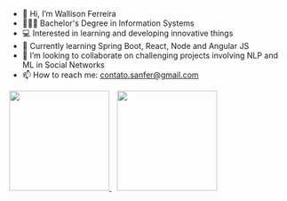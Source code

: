- 👋 Hi, I’m Wallison Ferreira
- 👨🏾‍🎓 Bachelor's Degree in Information Systems
- 💻 Interested in learning and developing innovative things
- 🌱 Currently learning Spring Boot, React, Node and Angular JS
- 💞️ I’m looking to collaborate on challenging projects involving NLP and ML in Social Networks
- 📫 How to reach me: contato.sanfer@gmail.com

<div>
  <a href="https://github.com/wallisonferreira/github-readme-stats">
    <img height="180em" src="https://github-readme-stats.vercel.app/api?username=wallisonferreira&show_icons=true&theme=merko&count_private=true" />
  </a>

  <a href="https://github.com/wallisonferreira/github-readme-stats">
    <img height="180em" style="margin-left: 10px;" src="https://github-readme-stats.vercel.app/api/top-langs/?username=wallisonferreira&theme=merko&count_private=true" />
  </a>
</div>
